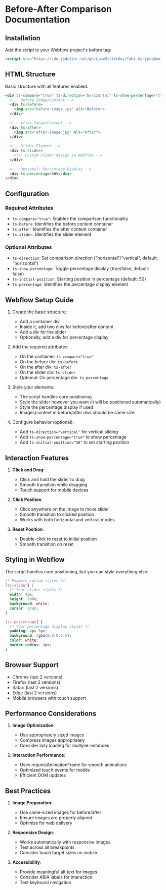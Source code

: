 # Before-After Comparison Documentation

## Installation

Add the script to your Webflow project's before </body> tag:

```html
<script src="https://cdn.jsdelivr.net/gh/LiamMillerDev/Tahi-Scripts@main/dist/before-after.js"></script>
```

## HTML Structure

Basic structure with all features enabled:

```html
<div ts-compare="true" ts-direction="horizontal" ts-show-percentage="true" ts-initial-position="50">
  <!-- Before Image/Content -->
  <div ts-before>
    <img src="before-image.jpg" alt="Before">
  </div>
  
  <!-- After Image/Content -->
  <div ts-after>
    <img src="after-image.jpg" alt="After">
  </div>
  
  <!-- Slider Element -->
  <div ts-slider>
    <!-- Custom slider design in Webflow -->
  </div>
  
  <!-- Optional: Percentage Display -->
  <div ts-percentage>50%</div>
</div>
```

## Configuration

### Required Attributes
- `ts-compare="true"`: Enables the comparison functionality
- `ts-before`: Identifies the before content container
- `ts-after`: Identifies the after content container
- `ts-slider`: Identifies the slider element

### Optional Attributes
- `ts-direction`: Set comparison direction ("horizontal"/"vertical", default: "horizontal")
- `ts-show-percentage`: Toggle percentage display (true/false, default: false)
- `ts-initial-position`: Starting position in percentage (default: 50)
- `ts-percentage`: Identifies the percentage display element

## Webflow Setup Guide

1. Create the basic structure:
   - Add a container div
   - Inside it, add two divs for before/after content
   - Add a div for the slider
   - Optionally, add a div for percentage display

2. Add the required attributes:
   - On the container: `ts-compare="true"`
   - On the before div: `ts-before`
   - On the after div: `ts-after`
   - On the slider div: `ts-slider`
   - Optional: On percentage div: `ts-percentage`

3. Style your elements:
   - The script handles core positioning
   - Style the slider however you want (it will be positioned automatically)
   - Style the percentage display if used
   - Images/content in before/after divs should be same size

4. Configure behavior (optional):
   - Add `ts-direction="vertical"` for vertical sliding
   - Add `ts-show-percentage="true"` to show percentage
   - Add `ts-initial-position="30"` to set starting position

## Interaction Features

1. **Click and Drag**:
   - Click and hold the slider to drag
   - Smooth transition while dragging
   - Touch support for mobile devices

2. **Click Position**:
   - Click anywhere on the image to move slider
   - Smooth transition to clicked position
   - Works with both horizontal and vertical modes

3. **Reset Position**:
   - Double-click to reset to initial position
   - Smooth transition on reset

## Styling in Webflow

The script handles core positioning, but you can style everything else:

```css
/* Example custom styles */
[ts-slider] {
  /* Your slider styles */
  width: 4px;
  height: 100%;
  background: white;
  cursor: grab;
}

[ts-percentage] {
  /* Your percentage display styles */
  padding: 4px 8px;
  background: rgba(0,0,0,0.5);
  color: white;
  border-radius: 4px;
}
```

## Browser Support
- Chrome (last 2 versions)
- Firefox (last 2 versions)
- Safari (last 2 versions)
- Edge (last 2 versions)
- Mobile browsers with touch support

## Performance Considerations

1. **Image Optimization**:
   - Use appropriately sized images
   - Compress images appropriately
   - Consider lazy loading for multiple instances

2. **Interaction Performance**:
   - Uses requestAnimationFrame for smooth animations
   - Optimized touch events for mobile
   - Efficient DOM updates

## Best Practices

1. **Image Preparation**:
   - Use same-sized images for before/after
   - Ensure images are properly aligned
   - Optimize for web delivery

2. **Responsive Design**:
   - Works automatically with responsive images
   - Test across all breakpoints
   - Consider touch target sizes on mobile

3. **Accessibility**:
   - Provide meaningful alt text for images
   - Consider ARIA labels for interaction
   - Test keyboard navigation 